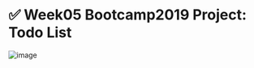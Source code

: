# ✅ Week05 Bootcamp2019 Project: Todo List

![image](https://user-images.githubusercontent.com/102604674/167645268-16f963bd-8f0b-4188-ad8b-56db5763f478.png)
